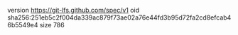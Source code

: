 version https://git-lfs.github.com/spec/v1
oid sha256:251eb5c2f004da339ac879f73ae02a76e44fd3b95d72fa2cd8efcab46b5549e4
size 786

